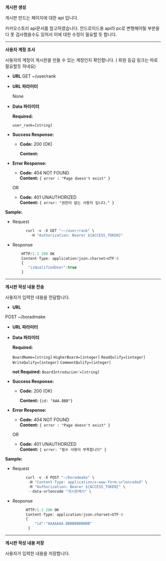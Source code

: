 **게시판 생성**

  게시판 만드는 페이지에 대한 api 입니다.
  
  카카오스토리 api문서를 참고하였습니다. 안드로이드용 api라 pc로 변형해야될 부분을 다 못 검사했을수도 있어서 이에 대한 수정이 필요할 듯 합니다.
 
------------- 

 **사용자 계정 조사**
 
 사용자의 계정이 게시판을 만들 수 있는 계정인지 확인합니다. ( 회원 등급 링크는 따로 필요할듯 하네요)
 

* **URL**
  GET  ~/user/rank
    
*  **URL 파라미터**

    None

* **Data 파라미터**

   **Required:**
     
   `user_rank=[string]`

* **Success Response:**

  * **Code:** 200 (OK)
  
    **Content:**
 
* **Error Response:**

  * **Code:** 404 NOT FOUND <br />
    **Content:** `{ error : "Page doesn't exist" }`

  OR

  * **Code:** 401 UNAUTHORIZED <br />
    **Content:** `{ error: "권한이 없는 사용자 입니다." }`

**Sample:**

* Request
  ```javascript
        curl -v -X GET "~~/user/rank" \
          -H "Authorization: Bearer ${ACCESS_TOKEN}"
  ```
  
* Response
  ```javascript
      HTTP/1.1 200 OK
      Content-Type: application/json;charset=UTF-8
      {
         "isQualifiedUser":true
      }
  ```

----
 **게시판 작성 내용 전송**
 
 
 사용자가 입력한 내용을 전달합니다.
 
 * **URL**

  POST  ~/boradmake
    
*  **URL 파라미터**

* **Data 파라미터**

   **Required:**
   
   `BoardName=[string]`
   `HigherBoard=[integer]`
   `ReadQulify=[integer]`
   `WriteQulify=[integer]`
   `CommentQulify=[integer]`
   
   **not Required:**
   `BoardIntroducion'=[string]`

* **Success Response:**

  * **Code:** 200 (OK)
  
    **Content:** `{id: "AAA.BBB"}`
 
* **Error Response:**

  * **Code:** 404 NOT FOUND <br />
    **Content:** `{ error : "Page doesn't exist" }`

  OR

  * **Code:** 401 UNAUTHORIZED <br />
    **Content:** `{ error: "필수 사항이 부족합니다" }`

**Sample:**

* Request
  ```javascript
        curl -v -X POST "~/boradmake" \
         -H "Content-Type: application/x-www-form-urlencoded" \
         -H "Authorization: Bearer ${ACCESS_TOKEN}" \
         --data-urlencode "게시판예시" \
  ```
  
* Response
  ```javascript
        HTTP/1.1 200 OK
        Content-Type: application/json;charset=UTF-8
        {
            "id":"AAAAAAA.BBBBBBBBBBB"
         }
  ```

 ----
 **게시판 작성 내용 저장**
 
 사용자가 입력한 내용을 저장합니다.
